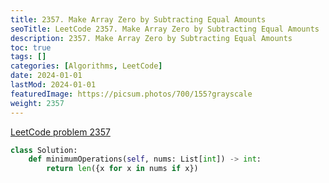 ```yaml
---
title: 2357. Make Array Zero by Subtracting Equal Amounts
seoTitle: LeetCode 2357. Make Array Zero by Subtracting Equal Amounts | Python solution and explanation
description: 2357. Make Array Zero by Subtracting Equal Amounts
toc: true
tags: []
categories: [Algorithms, LeetCode]
date: 2024-01-01
lastMod: 2024-01-01
featuredImage: https://picsum.photos/700/155?grayscale
weight: 2357
---
```


[LeetCode problem 2357](https://leetcode.com/problems/make-array-zero-by-subtracting-equal-amounts/)

```python
class Solution:
    def minimumOperations(self, nums: List[int]) -> int:
        return len({x for x in nums if x})

```
